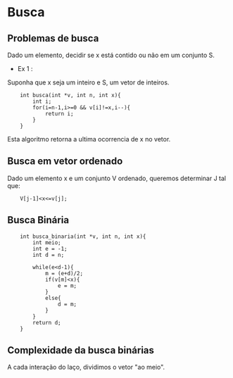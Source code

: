 # Busca

## Problemas de busca

Dado um elemento, decidir se x está contido ou não em um conjunto S.

- Ex 1 :

Suponha que x seja um inteiro e S, um vetor de inteiros.

        int busca(int *v, int n, int x){
            int i;
            for(i=n-1,i>=0 && v[i]!=x,i--){
                return i;
            }
        }
Esta algoritmo retorna a ultima ocorrencia de x no vetor.

## Busca em vetor ordenado

Dado um elemento x e um conjunto V ordenado, queremos determinar J tal que:

        V[j-1]<x<=v[j];

## Busca Binária

        int busca_binaria(int *v, int n, int x){
            int meio;
            int e = -1;
            int d = n;

            while(e<d-1){
                m = (e+d)/2;
                if(v[m]<x){
                    e = m;
                }
                else{
                    d = m;
                }
            }
            return d;
        }

## Complexidade da busca binárias

A cada interação do laço, dividimos o vetor "ao meio".